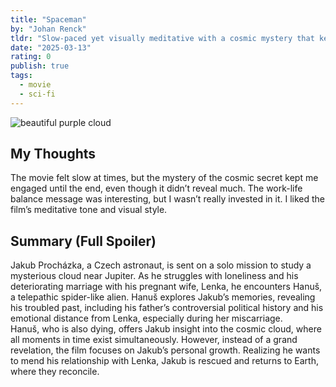 ```yaml
---
title: "Spaceman"
by: "Johan Renck"
tldr: "Slow-paced yet visually meditative with a cosmic mystery that kept me watching."
date: "2025-03-13"
rating: 0
publish: true
tags:
  - movie
  - sci-fi
---
```


![beautiful purple cloud](/posts/2025-0313-spaceman.webp)

## My Thoughts
The movie felt slow at times, but the mystery of the cosmic secret kept me engaged until the end, even though it didn’t reveal much. The work-life balance message was interesting, but I wasn’t really invested in it. I liked the film’s meditative tone and visual style.  

## Summary (Full Spoiler)
Jakub Procházka, a Czech astronaut, is sent on a solo mission to study a mysterious cloud near Jupiter. As he struggles with loneliness and his deteriorating marriage with his pregnant wife, Lenka, he encounters Hanuš, a telepathic spider-like alien. Hanuš explores Jakub’s memories, revealing his troubled past, including his father’s controversial political history and his emotional distance from Lenka, especially during her miscarriage.  
Hanuš, who is also dying, offers Jakub insight into the cosmic cloud, where all moments in time exist simultaneously. However, instead of a grand revelation, the film focuses on Jakub’s personal growth. Realizing he wants to mend his relationship with Lenka, Jakub is rescued and returns to Earth, where they reconcile.  